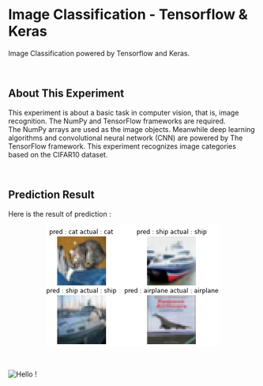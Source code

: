# Image Classification - Tensorflow & Keras

Image Classification powered by Tensorflow and Keras.

<br />

## About This Experiment

This experiment is about a basic task in computer vision, that is, image recognition. The NumPy and TensorFlow frameworks are required. <br>
The NumPy arrays are used as the image objects. Meanwhile deep learning algorithms and convolutional neural network (CNN) are powered by The TensorFlow framework. 
This experiment recognizes image categories based on the CIFAR10 dataset.

<br />

## Prediction Result

Here is the result of prediction :

<p align="center">
  <img src="https://raw.githubusercontent.com/kevinadhiguna/image-classification-tensorflow/master/illustration/predicting-images.png" />
</p>

<br />

![Hello !](https://api.visitorbadge.io/api/VisitorHit?user=kevinadhiguna&repo=image-classification-tensorflow&label=thanks%20for%20dropping%20in%20!&labelColor=%23000000&countColor=%23FFFFFF)
